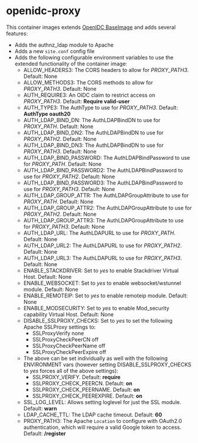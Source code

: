 openidc-proxy
=================

This container images extends [OpenIDC BaseImage][1] and adds several features:

* Adds the authnz_ldap module to Apache
* Adds a new `site.conf` config file
* Adds the following configurable environment variables to use the extended functionality of the container image:
  * ALLOW_HEADERS3: The CORS headers to allow for *PROXY_PATH3*.  Default:  None
  * ALLOW_METHODS3: The CORS methods to allow for *PROXY_PATH3*.  Default:  None
  * AUTH_REQUIRE3: An OIDC claim to restrict access on *PROXY_PATH3*.  Default: __Require valid-user__
  * AUTH_TYPE3: The AuthType to use for *PROXY_PATH3*.  Default: __AuthType oauth20__
  * AUTH_LDAP_BIND_DN: The AuthLDAPBindDN to use for *PROXY_PATH*.  Default: None
  * AUTH_LDAP_BIND_DN2: The AuthLDAPBindDN to use for *PROXY_PATH2*.  Default: None
  * AUTH_LDAP_BIND_DN3: The AuthLDAPBindDN to use for *PROXY_PATH3*.  Default: None
  * AUTH_LDAP_BIND_PASSWORD: The AuthLDAPBindPassword to use for *PROXY_PATH*.  Default: None
  * AUTH_LDAP_BIND_PASSWORD2: The AuthLDAPBindPassword to use for *PROXY_PATH2*.  Default: None
  * AUTH_LDAP_BIND_PASSWORD3: The AuthLDAPBindPassword to use for *PROXY_PATH3*.  Default: None
  * AUTH_LDAP_GROUP_ATTR: The AuthLDAPGroupAttribute to use for *PROXY_PATH*.  Default: None
  * AUTH_LDAP_GROUP_ATTR2: The AuthLDAPGroupAttribute to use for *PROXY_PATH2*.  Default: None
  * AUTH_LDAP_GROUP_ATTR3: The AuthLDAPGroupAttribute to use for *PROXY_PATH3*.  Default: None
  * AUTH_LDAP_URL: The AuthLDAPURL to use for *PROXY_PATH*.  Default: None
  * AUTH_LDAP_URL2: The AuthLDAPURL to use for *PROXY_PATH2*.  Default: None
  * AUTH_LDAP_URL3: The AuthLDAPURL to use for *PROXY_PATH3*.  Default: None
  * ENABLE_STACKDRIVER: Set to *yes* to enable Stackdriver Virtual Host. Default: None
  * ENABLE_WEBSOCKET: Set to *yes* to enable websocket/wstunnel module. Default: None
  * ENABLE_REMOTEIP: Set to *yes* to enable remoteip module. Default: None
  * ENABLE_MODSECURITY: Set to *yes* to enable Mod_security capability Virtual Host. Default: None
  * DISABLE_SSLPROXY_CHECKS: Set to *yes* to set the following Apache SSLProxy settings to:
    * SSLProxyVerify none
    * SSLProxyCheckPeerCN off
    * SSLProxyCheckPeerName off
    * SSLProxyCheckPeerExpire off
  * The above can be set individually as well with the following ENVIRONMENT vars (however setting DISABLE_SSLPROXY_CHECKS to *yes* forces all of the above settings):
    * SSLPROXY_VERIFY. Default: __require__
    * SSLPROXY_CHECK_PEERCN. Default: __on__
    * SSLPROXY_CHECK_PEERNAME. Default: __on__
    * SSLPROXY_CHECK_PEEREXPIRE. Default: __on__
  * SSL_LOG_LEVEL: Allows setting loglevel for just the SSL module.  Default: __warn__
  * LDAP_CACHE_TTL: The LDAP cache timeout.  Default: __60__
  * PROXY_PATH3: The Apache `Location` to configure with OAuth2.0 authentication, which will require a valid Google token to access.  Default: __/register__

[1]: https://github.com/broadinstitute/openidc-baseimage "OpenIDC BaseImage"
